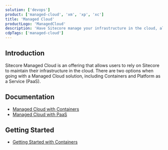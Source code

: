 ```yaml
---
solution: ['devops']
product: ['managed-cloud', 'xm', 'xp', 'xc']
title: 'Managed Cloud'
productLogo: 'ManagedCloud'
description: 'Have Sitecore manage your infrastructure in the cloud, allowing you to focus on your customizations to Sitecore.  Advantages of a Managed Cloud option includes faster time to market, increased uptime and the peace of mind of knowing Sitecore is managing your infrastructure.'
cdpTags: ['managed-cloud']
---
```


## Introduction

Sitecore Managed Cloud is an offering that allows users to rely on Sitecore to maintain their infrastructure in the cloud. There are two options when going with a Managed Cloud solution, including Containers and Platform as a Service (PaaS).

## Documentation

- [Managed Cloud with Containers](https://doc.sitecore.com/xp/en/developers/latest/managed-cloud/introduction-to-managed-cloud.html)
- [Managed Cloud with PaaS](https://doc.sitecore.com/xp/en/developers/100/managed-cloud/sitecore-cloud-services-overview.html)

## Getting Started

- [Getting Started with Containers](/learn/getting-started/managed-cloud-with-containers)
